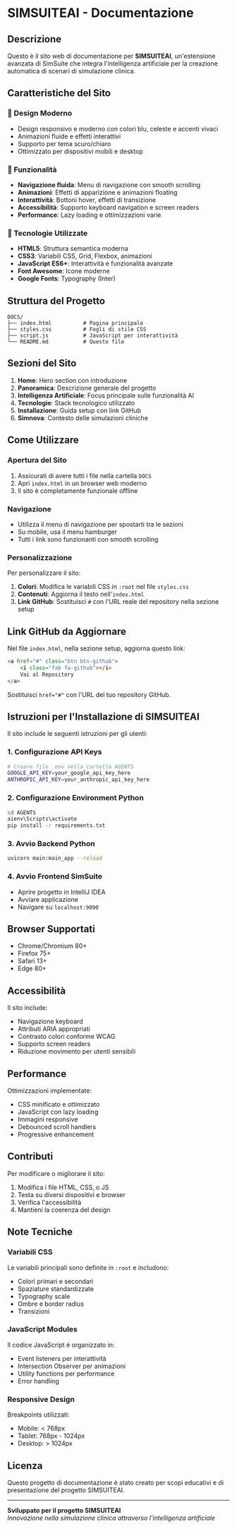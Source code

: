 # SIMSUITEAI - Documentazione

## Descrizione

Questo è il sito web di documentazione per **SIMSUITEAI**, un'estensione avanzata di SimSuite che integra l'intelligenza artificiale per la creazione automatica di scenari di simulazione clinica.

## Caratteristiche del Sito

### 🎨 Design Moderno
- Design responsivo e moderno con colori blu, celeste e accenti vivaci
- Animazioni fluide e effetti interattivi
- Supporto per tema scuro/chiaro
- Ottimizzato per dispositivi mobili e desktop

### 📱 Funzionalità
- **Navigazione fluida**: Menu di navigazione con smooth scrolling
- **Animazioni**: Effetti di apparizione e animazioni floating
- **Interattività**: Bottoni hover, effetti di transizione
- **Accessibilità**: Supporto keyboard navigation e screen readers
- **Performance**: Lazy loading e ottimizzazioni varie

### 🔧 Tecnologie Utilizzate
- **HTML5**: Struttura semantica moderna
- **CSS3**: Variabili CSS, Grid, Flexbox, animazioni
- **JavaScript ES6+**: Interattività e funzionalità avanzate
- **Font Awesome**: Icone moderne
- **Google Fonts**: Typography (Inter)

## Struttura del Progetto

```
DOCS/
├── index.html          # Pagina principale
├── styles.css          # Fogli di stile CSS
├── script.js           # JavaScript per interattività
└── README.md           # Questo file
```

## Sezioni del Sito

1. **Home**: Hero section con introduzione
2. **Panoramica**: Descrizione generale del progetto
3. **Intelligenza Artificiale**: Focus principale sulle funzionalità AI
4. **Tecnologie**: Stack tecnologico utilizzato
5. **Installazione**: Guida setup con link GitHub
6. **Simnova**: Contesto delle simulazioni cliniche

## Come Utilizzare

### Apertura del Sito
1. Assicurati di avere tutti i file nella cartella `DOCS`
2. Apri `index.html` in un browser web moderno
3. Il sito è completamente funzionale offline

### Navigazione
- Utilizza il menu di navigazione per spostarti tra le sezioni
- Su mobile, usa il menu hamburger
- Tutti i link sono funzionanti con smooth scrolling

### Personalizzazione
Per personalizzare il sito:

1. **Colori**: Modifica le variabili CSS in `:root` nel file `styles.css`
2. **Contenuti**: Aggiorna il testo nell'`index.html`
3. **Link GitHub**: Sostituisci `#` con l'URL reale del repository nella sezione setup

## Link GitHub da Aggiornare

Nel file `index.html`, nella sezione setup, aggiorna questo link:
```html
<a href="#" class="btn btn-github">
    <i class="fab fa-github"></i>
    Vai al Repository
</a>
```

Sostituisci `href="#"` con l'URL del tuo repository GitHub.

## Istruzioni per l'Installazione di SIMSUITEAI

Il sito include le seguenti istruzioni per gli utenti:

### 1. Configurazione API Keys
```bash
# Creare file .env nella cartella AGENTS
GOOGLE_API_KEY=your_google_api_key_here
ANTHROPIC_API_KEY=your_anthropic_api_key_here
```

### 2. Configurazione Environment Python
```bash
cd AGENTS
aienv\Scripts\activate
pip install -r requirements.txt
```

### 3. Avvio Backend Python
```bash
uvicorn main:main_app --reload
```

### 4. Avvio Frontend SimSuite
- Aprire progetto in IntelliJ IDEA
- Avviare applicazione
- Navigare su `localhost:9090`

## Browser Supportati

- Chrome/Chromium 80+
- Firefox 75+
- Safari 13+
- Edge 80+

## Accessibilità

Il sito include:
- Navigazione keyboard
- Attributi ARIA appropriati
- Contrasto colori conforme WCAG
- Supporto screen readers
- Riduzione movimento per utenti sensibili

## Performance

Ottimizzazioni implementate:
- CSS minificato e ottimizzato
- JavaScript con lazy loading
- Immagini responsive
- Debounced scroll handlers
- Progressive enhancement

## Contributi

Per modificare o migliorare il sito:
1. Modifica i file HTML, CSS, o JS
2. Testa su diversi dispositivi e browser
3. Verifica l'accessibilità
4. Mantieni la coerenza del design

## Note Tecniche

### Variabili CSS
Le variabili principali sono definite in `:root` e includono:
- Colori primari e secondari
- Spaziature standardizzate
- Typography scale
- Ombre e border radius
- Transizioni

### JavaScript Modules
Il codice JavaScript è organizzato in:
- Event listeners per interattività
- Intersection Observer per animazioni
- Utility functions per performance
- Error handling

### Responsive Design
Breakpoints utilizzati:
- Mobile: < 768px
- Tablet: 768px - 1024px
- Desktop: > 1024px

## Licenza

Questo progetto di documentazione è stato creato per scopi educativi e di presentazione del progetto SIMSUITEAI.

---

**Sviluppato per il progetto SIMSUITEAI**  
*Innovazione nella simulazione clinica attraverso l'intelligenza artificiale*
